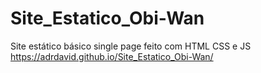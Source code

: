 # Site_Estatico_Obi-Wan
Site estático básico single page feito com HTML CSS e JS
  https://adrdavid.github.io/Site_Estatico_Obi-Wan/
